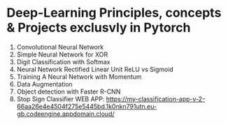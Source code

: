 # Deep-Learning Principles, concepts & Projects exclusvly in Pytorch
1. Convolutional Neural Network
2. Simple Neural Network for XOR
3. Digit Classification with Softmax
4. Neural Network Rectified Linear Unit ReLU vs Sigmoid
5. Training A Neural Network with Momentum
6. Data Augmentation
7. Object detection with Faster R-CNN
8. Stop Sign Classifier WEB APP: https://my-classification-app-v-2-66aa26e4e4504f275e5445bd.1k0nkn791utn.eu-gb.codeengine.appdomain.cloud/
